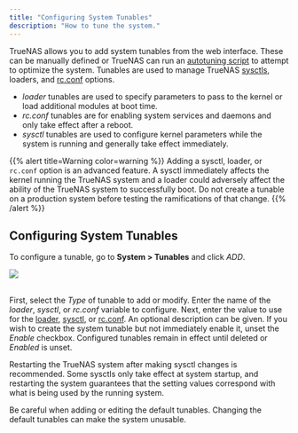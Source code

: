 ```yaml
---
title: "Configuring System Tunables"
description: "How to tune the system."
---
```


TrueNAS allows you to add system tunables from the web interface.
These can be manually defined or TrueNAS can run an [autotuning script](/hub/initial-setup/firsttimelogin/systemsettings/#autotuning) to attempt to optimize the system.
Tunables are used to manage TrueNAS [sysctls](https://www.freebsd.org/cgi/man.cgi?query=sysctl), loaders, and [rc.conf](https://www.freebsd.org/cgi/man.cgi?query=rc.conf) options.

* *loader* tunables are used to specify parameters to pass to the kernel or load additional modules at boot time.
* *rc.conf* tunables are for enabling system services and daemons and only take effect after a reboot.
* *sysctl* tunables are used to configure kernel parameters while the system is running and generally take effect immediately.

{{% alert title=Warning color=warning %}}
Adding a sysctl, loader, or `rc.conf` option is an advanced feature.
A sysctl immediately affects the kernel running the TrueNAS system and a loader could adversely affect the ability of the TrueNAS system to successfully boot.
Do not create a tunable on a production system before testing the ramifications of that change.
{{% /alert %}}

## Configuring System Tunables

To configure a tunable, go to **System > Tunables** and click *ADD*.

<img src="/images/SystemTunablesAdd.png">
<br><br>

First, select the *Type* of tunable to add or modify.
Enter the name of the *loader*, *sysctl*, or *rc.conf* variable to configure.
Next, enter the value to use for the [loader](https://www.freebsd.org/doc/en_US.ISO8859-1/books/handbook/boot-introduction.html#boot-loader-commands), [sysctl](https://www.freebsd.org/doc/en_US.ISO8859-1/books/handbook/configtuning-sysctl.html), or [rc.conf](https://www.freebsd.org/doc/en_US.ISO8859-1/books/handbook/config-tuning.html).
An optional description can be given.
If you wish to create the system tunable but not immediately enable it, unset the *Enable* checkbox.
Configured tunables remain in effect until deleted or *Enabled* is unset.

Restarting the TrueNAS system after making sysctl changes is recommended.
Some sysctls only take effect at system startup, and restarting the system guarantees that the setting values correspond with what is being used by the running system.

Be careful when adding or editing the default tunables.
Changing the default tunables can make the system unusable.
